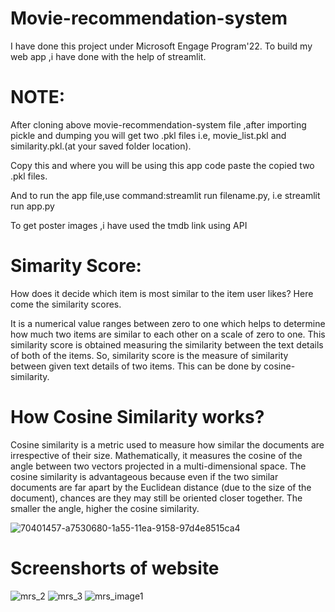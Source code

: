 # Movie-recommendation-system
I have done this project under Microsoft Engage Program'22.
To build my web app ,i have done with the help of streamlit.

# NOTE:
After cloning above movie-recommendation-system file ,after importing pickle and dumping you will get two .pkl files i.e, movie_list.pkl and similarity.pkl.(at your saved folder location).

Copy this and where you will be using this app code paste the copied two .pkl files.

And to run the app file,use command:streamlit run filename.py, i.e streamlit run app.py

To get poster images ,i have used the tmdb link using API
# Simarity Score:
How does it decide which item is most similar to the item user likes? Here come the similarity scores.

It is a numerical value ranges between zero to one which helps to determine how much two items are similar to each other on a scale of zero to one. This similarity score is obtained measuring the similarity between the text details of both of the items. So, similarity score is the measure of similarity between given text details of two items. This can be done by cosine-similarity.
# How Cosine Similarity works?
Cosine similarity is a metric used to measure how similar the documents are irrespective of their size. Mathematically, it measures the cosine of the angle between two vectors projected in a multi-dimensional space. The cosine similarity is advantageous because even if the two similar documents are far apart by the Euclidean distance (due to the size of the document), chances are they may still be oriented closer together. The smaller the angle, higher the cosine similarity.

![70401457-a7530680-1a55-11ea-9158-97d4e8515ca4](https://user-images.githubusercontent.com/105848272/170863183-5dec16c0-078f-4128-8671-3618e670d3ff.png)

# Screenshorts of website
![mrs_2](https://user-images.githubusercontent.com/105848272/170863292-41348165-234e-43e8-9b61-212a7c09201b.png)
![mrs_3](https://user-images.githubusercontent.com/105848272/170863299-1a4dd317-8818-4bbd-8620-f2e4682f3b83.png)
![mrs_image1](https://user-images.githubusercontent.com/105848272/170863330-a75ce704-6ae3-4464-b261-00e7b1488f2a.png)






